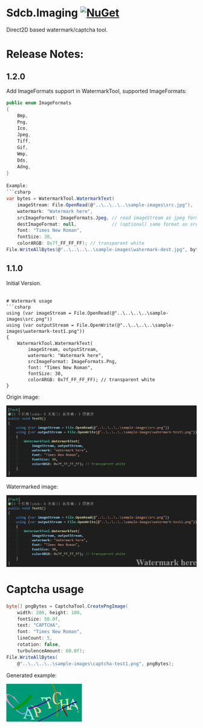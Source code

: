# Sdcb.Imaging [![NuGet](https://img.shields.io/badge/nuget-1.1.0-blue.svg)](https://www.nuget.org/packages/Sdcb.Imaging)
Direct2D based watermark/captcha tool.

# Release Notes:

## 1.2.0
Add ImageFormats support in WatermarkTool, supported ImageFormats:
```csharp
public enum ImageFormats
{
    Bmp,
    Png,
    Ico,
    Jpeg,
    Tiff,
    Gif,
    Wmp,
    Dds,
    Adng,
}

Example: 
```csharp
var bytes = WatermarkTool.WatermarkText(
    imageStream: File.OpenRead(@"..\..\..\..\sample-images\src.jpg"),
    watermark: "Watermark here",
    srcImageFormat: ImageFormats.Jpeg, // read imageStream as jpeg format.
    destImageFormat: null,             // (optional) same format as src, can be specified,
    font: "Times New Roman",
    fontSize: 30,
    colorARGB: 0x7f_FF_FF_FF); // transparent white
File.WriteAllBytes(@"..\..\..\..\sample-images\watermark-dest.jpg", bytes);
```

## 1.1.0
Initial Version.
```

# Watermark usage
```csharp
using (var imageStream = File.OpenRead(@"..\..\..\..\sample-images\src.png"))
using (var outputStream = File.OpenWrite(@"..\..\..\..\sample-images\watermark-test1.png"))
{
    WatermarkTool.WatermarkText(
        imageStream, outputStream,
        watermark: "Watermark here",
        srcImageFormat: ImageFormats.Png,
        font: "Times New Roman",
        fontSize: 30,
        colorARGB: 0x7f_FF_FF_FF); // transparent white
}
```

Origin image: 

![src.png](./sample-images/src.png)

Watermarked image:

![watermark-test1.png](./sample-images/watermark-test1.png)

# Captcha usage
```csharp
byte[] pngBytes = CaptchaTool.CreatePngImage(
    width: 200, height: 100, 
    fontSize: 50.0f, 
    text: "CAPTCHA", 
    font: "Times New Roman", 
    lineCount: 5, 
    rotation: false, 
    turbulenceAmount: 60.0f);
File.WriteAllBytes(
    @"..\..\..\..\sample-images\captcha-test1.png", pngBytes);
```

Generated example:

![captcha-test1.png](./sample-images/captcha-test1.png)
